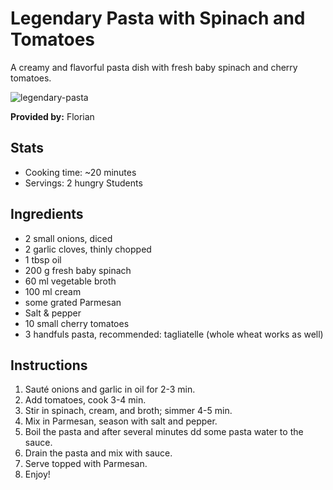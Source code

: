 # Legendary Pasta with Spinach and Tomatoes

A creamy and flavorful pasta dish with fresh baby spinach and cherry tomatoes.

![legendary-pasta](../img/LegendaryPasta.jpg)

**Provided by:** Florian

## Stats
- Cooking time: ~20 minutes
- Servings: 2 hungry Students

## Ingredients
- 2 small onions, diced
- 2 garlic cloves, thinly chopped
- 1 tbsp oil
- 200 g fresh baby spinach
- 60 ml vegetable broth
- 100 ml cream
- some grated Parmesan
- Salt & pepper
- 10 small cherry tomatoes
- 3 handfuls pasta, recommended: tagliatelle (whole wheat works as well)

## Instructions
1. Sauté onions and garlic in oil for 2-3 min.
2. Add tomatoes, cook 3-4 min.
3. Stir in spinach, cream, and broth; simmer 4-5 min.
4. Mix in Parmesan, season with salt and pepper.
5. Boil the pasta and after several minutes dd some pasta water to the sauce.
6. Drain the pasta and mix with sauce.
7. Serve topped with Parmesan.
8. Enjoy!
